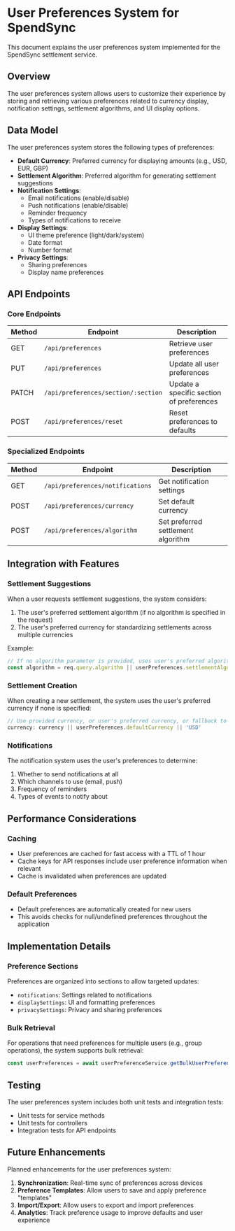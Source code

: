 # User Preferences System for SpendSync

This document explains the user preferences system implemented for the SpendSync settlement service.

## Overview

The user preferences system allows users to customize their experience by storing and retrieving various preferences related to currency display, notification settings, settlement algorithms, and UI display options.

## Data Model

The user preferences system stores the following types of preferences:

- **Default Currency**: Preferred currency for displaying amounts (e.g., USD, EUR, GBP)
- **Settlement Algorithm**: Preferred algorithm for generating settlement suggestions
- **Notification Settings**:
  - Email notifications (enable/disable)
  - Push notifications (enable/disable)
  - Reminder frequency
  - Types of notifications to receive
- **Display Settings**:
  - UI theme preference (light/dark/system)
  - Date format
  - Number format
- **Privacy Settings**:
  - Sharing preferences
  - Display name preferences

## API Endpoints

### Core Endpoints

| Method | Endpoint | Description |
|--------|----------|-------------|
| GET | `/api/preferences` | Retrieve user preferences |
| PUT | `/api/preferences` | Update all user preferences |
| PATCH | `/api/preferences/section/:section` | Update a specific section of preferences |
| POST | `/api/preferences/reset` | Reset preferences to defaults |

### Specialized Endpoints

| Method | Endpoint | Description |
|--------|----------|-------------|
| GET | `/api/preferences/notifications` | Get notification settings |
| POST | `/api/preferences/currency` | Set default currency |
| POST | `/api/preferences/algorithm` | Set preferred settlement algorithm |

## Integration with Features

### Settlement Suggestions

When a user requests settlement suggestions, the system considers:

1. The user's preferred settlement algorithm (if no algorithm is specified in the request)
2. The user's preferred currency for standardizing settlements across multiple currencies

Example:
```javascript
// If no algorithm parameter is provided, uses user's preferred algorithm
const algorithm = req.query.algorithm || userPreferences.settlementAlgorithm || 'minCashFlow';
```

### Settlement Creation

When creating a new settlement, the system uses the user's preferred currency if none is specified:

```javascript
// Use provided currency, or user's preferred currency, or fallback to USD
currency: currency || userPreferences.defaultCurrency || 'USD'
```

### Notifications

The notification system uses the user's preferences to determine:

1. Whether to send notifications at all
2. Which channels to use (email, push)
3. Frequency of reminders
4. Types of events to notify about

## Performance Considerations

### Caching

- User preferences are cached for fast access with a TTL of 1 hour
- Cache keys for API responses include user preference information when relevant
- Cache is invalidated when preferences are updated

### Default Preferences

- Default preferences are automatically created for new users
- This avoids checks for null/undefined preferences throughout the application

## Implementation Details

### Preference Sections

Preferences are organized into sections to allow targeted updates:

- `notifications`: Settings related to notifications
- `displaySettings`: UI and formatting preferences
- `privacySettings`: Privacy and sharing preferences

### Bulk Retrieval

For operations that need preferences for multiple users (e.g., group operations), the system supports bulk retrieval:

```javascript
const userPreferences = await userPreferenceService.getBulkUserPreferences(userIds);
```

## Testing

The user preferences system includes both unit tests and integration tests:

- Unit tests for service methods
- Unit tests for controllers
- Integration tests for API endpoints

## Future Enhancements

Planned enhancements for the user preferences system:

1. **Synchronization**: Real-time sync of preferences across devices
2. **Preference Templates**: Allow users to save and apply preference "templates"
3. **Import/Export**: Allow users to export and import preferences
4. **Analytics**: Track preference usage to improve defaults and user experience 